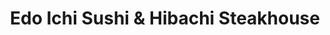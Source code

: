 ---
layout: place
title: "Edo Ichi Sushi & Hibachi Steakhouse"
permalink: /connecticut/wethersfield/edo-ichi-sushi-hibachi-steakhouse.html
stateAbbr: CT
stateName: Connecticut
cityName: Wethersfield
seo:
  name: "Edo Ichi Sushi & Hibachi Steakhouse"
  type: Restaurant
  links: https://www.edoichisushihibachi.com/
description: "Modern, colorful Japanese restaurant serving sushi, noodles, hibachi fare & more. Looking for sushi in Wethersfield, Connecticut? Check out Edo Ichi Sushi & ..."
place_id: ChIJx0Ev0WFS5okR-A-waMC2kkY
photos:
  - name: >-
      places/ChIJx0Ev0WFS5okR-A-waMC2kkY/photos/AeeoHcL7l1S0xg8dEVNnwS-H_R2nTwouasd0oHhSdyIqBrHuRBxKOZbsWlQoEBEqPVbBXCqNP5GpZEbUnZff3gbqu59ZpG15WYZ4nDfNA73VRHjA5HIt36sbSZ1FW9B-Shba0ahu1pyt9OoVN5kWuzE_TO71FgQuryDmZDy-Q_MjeMjbJADaIeeOtwNJxMxtOqB-TfMTfh-uJ9Qj0VBkKaSbu27UdreZ0_zRmr1K3JwOqPJ7s3tJTt_y8LFJEksbiLPxe6Q3RhTK3iOTi64NA28-G6nYie6VwnZp2aOfGl6S2SFW_LY9rb_eqkZPrr9Ys4vJv8X_HjKwHotw1W9KC6j-0Rup6Gds4KYjyjFtnQECRZ79YbIvX5Op5SCDD4lr63ytjhmeD-Tc646DT_zP1XP_84IMnaVKo8r0VSLJfkAfeREO5A
    widthPx: 1930
    heightPx: 1542
    authorAttributions:
      - displayName: Alan Friedman
        uri: https://maps.google.com/maps/contrib/114479363244954313005
        photoUri: >-
          https://lh3.googleusercontent.com/a/ACg8ocJVOKFKynYGEfyuBxLp8S-p-M_VuDcvnlhVhrAxvn-0oHT7BQ=s100-p-k-no-mo
    flagContentUri: >-
      https://www.google.com/local/imagery/report/?cb_client=maps_api_places.places_api&image_key=!1e10!2sCIHM0ogKEICAgICm1dPuNQ&hl=en-US
    googleMapsUri: >-
      https://www.google.com/maps/place//data=!3m4!1e2!3m2!1sCIHM0ogKEICAgICm1dPuNQ!2e10!4m2!3m1!1s0x89e65261d12f41c7:0x4692b6c068b00ff8
  - name: >-
      places/ChIJx0Ev0WFS5okR-A-waMC2kkY/photos/AeeoHcLtcDmiIcvyzhaojWIUcqMzVie9IGJrCLyTnnq4rmZoVIpU4EnIJa4nXc_m_mntEyN-APSRDdtSaMuAHl1J1LvTRlx2g7Yf8hwg2aUl1ERWrLV6FnJaD8ZXUmdSYeNYgeXlKYg-fyz6vjU0AKAzPcgmZJhiRpZVOnVDMyjh2EXlqZMGl0tPVJkSLzN_s1cOCh3bGKmwA_P784GeSD-jPU20jofhZeqXydj927YjM4NR29nPtjI6TJIhwn2R_qOxPVw4Q4sAeZRNIcATrye-VGXZbt9yyTQIZycElzbABM6sQlnXqyrsteAPEHVoTitkjyXZ7koy4_Gt8Ky3aJepwMeyN-4CkhHKLMaRfJoVRLBKpRJx_fHveztOoa_wblqUg4IuVmWW4NfnCzEYEb65uIoSJ35hamCN1zRbNeO7VE8
    widthPx: 4032
    heightPx: 2268
    authorAttributions:
      - displayName: G Ghenadie
        uri: https://maps.google.com/maps/contrib/113837188354823993143
        photoUri: >-
          https://lh3.googleusercontent.com/a-/ALV-UjU8gwZ6vxNuvNz73aNu61glTN6nQUWIKOKyNKCsD7a7AW5EN-Vs=s100-p-k-no-mo
    flagContentUri: >-
      https://www.google.com/local/imagery/report/?cb_client=maps_api_places.places_api&image_key=!1e10!2sCIHM0ogKEICAgIDK35XzfQ&hl=en-US
    googleMapsUri: >-
      https://www.google.com/maps/place//data=!3m4!1e2!3m2!1sCIHM0ogKEICAgIDK35XzfQ!2e10!4m2!3m1!1s0x89e65261d12f41c7:0x4692b6c068b00ff8
  - name: >-
      places/ChIJx0Ev0WFS5okR-A-waMC2kkY/photos/AeeoHcKWdVQ_2VdQtnwg0x8CRzEo5sajErRhZMRBYXB1PlaQUiL5TcHBrYSuo21nNbaWGUcGUtVAlURinLQowqDuvnc0rygRIOxdjmjDz29eJFL8aSp5KnXgxZYG2X0Q3H9VXhc6SfgAdRdwOAh_uMWRQYw0WISpAiBFAgT5ZCbPPoFbkh6k-5uOVSFFpiyVO_NxFnbS4sxmtN8CrfXeZdkQeWM0x365MuTxzV1uTA7kewdJH96GJuL68NYi1xUugBR3qNuz1L4h5-5amAgfuRYATGwstaGy50muC4bTSLrgvLgncy7aYgOwkUsr8HGPkN_bjHeuoNMxx1kQQgGgdX6Z6LWf3mLuZx2uueu_Ui2Er6lo7QJSYQSEGZBOg8IThXudX11TRWffnKt_FgLFwTGf2-_0yF5SoYyz87-TjqCRaqo6LQ
    widthPx: 4000
    heightPx: 1848
    authorAttributions:
      - displayName: Stan Shargors
        uri: https://maps.google.com/maps/contrib/100046073997222499358
        photoUri: >-
          https://lh3.googleusercontent.com/a-/ALV-UjXBcSxyoGE8GqdAsBqoMKjSVNR9pSYuOHXz9QZstALWxS_B9Emx=s100-p-k-no-mo
    flagContentUri: >-
      https://www.google.com/local/imagery/report/?cb_client=maps_api_places.places_api&image_key=!1e10!2sCIHM0ogKEICAgID_1LWKWQ&hl=en-US
    googleMapsUri: >-
      https://www.google.com/maps/place//data=!3m4!1e2!3m2!1sCIHM0ogKEICAgID_1LWKWQ!2e10!4m2!3m1!1s0x89e65261d12f41c7:0x4692b6c068b00ff8
  - name: >-
      places/ChIJx0Ev0WFS5okR-A-waMC2kkY/photos/AeeoHcLq-EgKB0jxOjQyPgFbmtk8UiUhhsUeiURVTqP16T0N5ShugwnxSMzeBFFBNRj5Mw6N6BuE_M8tvQ95o3PY946Yct3_lzLDgdan5m62plEWKqlYOglvwaYlYLH88LDTHrSrWxTZz9JIrX_BMzYIL1bxDfxTha-FVsBrB18IPgf1jUf5mrnM4fwzz_4sjB193jGhKRhMurwLxTaGOHjbjrzjqElMczaXtPS3PgwMnoZ2Vz5Hoc9pVOOmFs_CkZ9RIEM7JWTSo-eXXR6LIsaoZXJ3zBX_liXDYwi7PVVuZ43yD746hw5tSvcDvHVdqPrG0yfq4amcSR-bkcx2rqNCvCDFPl_vpK_qDjk31PjHqENyuyjUi--e6C_k9VkJDAs6yLvIoGka_gaFc1ozWKgNNIfs5EomgfsjmyJqGnzuEAQxOJ1Q
    widthPx: 4000
    heightPx: 2252
    authorAttributions:
      - displayName: Mr. T
        uri: https://maps.google.com/maps/contrib/106952581615837465238
        photoUri: >-
          https://lh3.googleusercontent.com/a-/ALV-UjX6wNhSlwBSyuTvOGV7oF85KuFhvEMZu87UvLclzKqkkM9ksAIcMQ=s100-p-k-no-mo
    flagContentUri: >-
      https://www.google.com/local/imagery/report/?cb_client=maps_api_places.places_api&image_key=!1e10!2sCIHM0ogKEICAgIDXuOqv7QE&hl=en-US
    googleMapsUri: >-
      https://www.google.com/maps/place//data=!3m4!1e2!3m2!1sCIHM0ogKEICAgIDXuOqv7QE!2e10!4m2!3m1!1s0x89e65261d12f41c7:0x4692b6c068b00ff8
  - name: >-
      places/ChIJx0Ev0WFS5okR-A-waMC2kkY/photos/AeeoHcINDouy9dvuQUJlW9zYSth5W0cpqhoiCzFHoKcVrtVUaCw3pXbZdGlAArq3mjzkU9OKvlrJSC4VPYmjOFTfP-tNg1ULB5-GwpXy0xiEADPZFOerrs_M3UiD9_uUkAFsGiKnQGdBiHT3KX_uhOka8C-ibXCUNieEWb4Mvjw9Lz1DDrQQWNkvJmVGzXA6OR6CQciZd8NndGZOWEZ_pioNUJWcy2rcC0FnwaW_zM4UzGqoMyJOs6gRt3Uiqkyew-wMOjUH-5Q6ugjVF63eA4GoxeZhGlFv9l-MstlkZ7AQUhW0iO92MAfJz9j2t_TWn2P79E8CJjbvJ5F84mUGKKU2nbkz2PnPXbiBU0awEfzRqQtRdxic3yglKtfgiSuUdldJosrzSk0HAhc17if5ugm87ULtERKzjKzhwMvBcM2DIo_snBmUdjLlVDtlnnSApEFL
    widthPx: 4080
    heightPx: 3072
    authorAttributions:
      - displayName: peter hertzog
        uri: https://maps.google.com/maps/contrib/105100429960606918630
        photoUri: >-
          https://lh3.googleusercontent.com/a-/ALV-UjWaRh9oPJdjsWgDypAOoyS5cBlQYX93-vPS9HCd1u6CCR198box=s100-p-k-no-mo
    flagContentUri: >-
      https://www.google.com/local/imagery/report/?cb_client=maps_api_places.places_api&image_key=!1e10!2sCIABIhAGbwPTJSBu2WfRq_EABRtT&hl=en-US
    googleMapsUri: >-
      https://www.google.com/maps/place//data=!3m4!1e2!3m2!1sCIABIhAGbwPTJSBu2WfRq_EABRtT!2e10!4m2!3m1!1s0x89e65261d12f41c7:0x4692b6c068b00ff8
  - name: >-
      places/ChIJx0Ev0WFS5okR-A-waMC2kkY/photos/AeeoHcKce7cVu_6rS5PtBegpds9Ei_IGi_t0Dl1rRfcPGnzE1aEJxDJ5zIBbwoWe8fz6utPhbhcugIClNLXKJm6MJrEi4C3gklEcEpO1jNisHAg94rlpavA2Bcpjciwvxvzf20GEdjh4IY6ho1EAKV4YwsOBIcaeF6ReD9gCKKkBbK5g6bCFIvGgKl4Rtn2x4QLCYl0V_R2kE87SR2jFawMyBI_gwDtc66Vy1n_wOu2HqhBJC0dIQ0Ag2H05xvqWxRz5BnwH78T8X3eMy1vfrpoGacxtNXVNMeu7HirvqSc0Nrw_PDNG0dRhtxST80AM9Yh0to-SZYKVAH8z1cx_LvihDUQZQtQkf_2DcxHyO5prssgwL9eft8z-57jE0D3KLU8QuumEfykmFIS81T78LeIZVoXrs3lIxya2e-ACNqisevQ
    widthPx: 4080
    heightPx: 3072
    authorAttributions:
      - displayName: Sarah Mancini (Sarahcat)
        uri: https://maps.google.com/maps/contrib/117575925869836263666
        photoUri: >-
          https://lh3.googleusercontent.com/a-/ALV-UjWMBz9EGI4GyNutXHsxAb2ZNuSdQbyg3SacHG4oVnsixak9B0b_hw=s100-p-k-no-mo
    flagContentUri: >-
      https://www.google.com/local/imagery/report/?cb_client=maps_api_places.places_api&image_key=!1e10!2sCIHM0ogKEICAgICT2qTTWg&hl=en-US
    googleMapsUri: >-
      https://www.google.com/maps/place//data=!3m4!1e2!3m2!1sCIHM0ogKEICAgICT2qTTWg!2e10!4m2!3m1!1s0x89e65261d12f41c7:0x4692b6c068b00ff8
  - name: >-
      places/ChIJx0Ev0WFS5okR-A-waMC2kkY/photos/AeeoHcIGgooD92EFEB6pMAm6YONTnyPFRjL2Gg8oXPBQXtufqMHTR66bWvxOH9Hq5I1ZWhonwQsbeeQEAH9SJIYSGfl-99xIktOZZQGEPRq_rEejqYammZkV1DdVTCaBOo8nr3cvLnYHkSGtidmPVnE8n7aJH2f0A_sQ4AaZawyGFWQE4fd2MrQnshN5E-q2HvbbiDKkRZj7_YpWXRokVAFpRT0yGhk9kZKxZap6w7o0O_DEmeyLf5-I0wiTfS80bT-qKGbQNYSyFmZgc7yLaOM4dYNLCmJD9P-spQ_YFaMFk8CzjDL29grfbT3H0eLjFp-L6IUb1vMtT_Rgo1ipvwa9GGob2GTNngv4xU0iOv8pqhbRJ1QsI5FXkYTP-fTTKQywPkdCeYZ4gD0zRnnueIwi9q242n0iwRHEjHHZXrbsA2zU8FOA
    widthPx: 3024
    heightPx: 4032
    authorAttributions:
      - displayName: Thuy-Linh Phan
        uri: https://maps.google.com/maps/contrib/117884681600895533560
        photoUri: >-
          https://lh3.googleusercontent.com/a-/ALV-UjWUwmdVVI_OWD2hQHZjGISKEUM1v7-6l1hmPivJfV0wl1uFu_kt0w=s100-p-k-no-mo
    flagContentUri: >-
      https://www.google.com/local/imagery/report/?cb_client=maps_api_places.places_api&image_key=!1e10!2sCIHM0ogKEICAgIDF346E9QE&hl=en-US
    googleMapsUri: >-
      https://www.google.com/maps/place//data=!3m4!1e2!3m2!1sCIHM0ogKEICAgIDF346E9QE!2e10!4m2!3m1!1s0x89e65261d12f41c7:0x4692b6c068b00ff8
  - name: >-
      places/ChIJx0Ev0WFS5okR-A-waMC2kkY/photos/AeeoHcLBEes_WRl3N3uT5YrHt-4PWUYXvI_tQvz9MCv29kDGX5iIOak_G2Xv_dBhS7w0TH3HCrF-_EPZWlHelFuBTzOgsUSmBlKIdMc61pbh7P_mnOh7I1Le_qoq1iWJpPY8ELkE4DgNutKq_8wOb1YekjjuwfkZSaR9G1hPwe-YXncQZsQy5U9FPgoRKkyrCLC-TN4vYSjfQi-2IX1TiWHnPDOUo0Q0hUFrChh_xiOnL1486xnzunispSx9604ah87DnhFZuvH4F1eFhM8Fv9TnJ_yp8VTukVmk5EMIH3pKUMGfW42smeRDDT02PjnW_HPmIcz-t4Sekzj4d3pexnKyLWcBfSFeBPbdChaTcxXFVCCBkoRglCtQqwOUmpxJk8oV93mVGiLAR_wPBD4hb9CEmCm6FeGW9PZvyT7B5Q4X8NC1UzZW
    widthPx: 3024
    heightPx: 4032
    authorAttributions:
      - displayName: Khanhlinh Le Begin
        uri: https://maps.google.com/maps/contrib/116539779242401821717
        photoUri: >-
          https://lh3.googleusercontent.com/a/ACg8ocLJ5vfzYjcB3L2PtRmSWZxL-nmwCMIBRFIdheRF4UQmr3Ybgw=s100-p-k-no-mo
    flagContentUri: >-
      https://www.google.com/local/imagery/report/?cb_client=maps_api_places.places_api&image_key=!1e10!2sCIHM0ogKEICAgID-7-7m1QE&hl=en-US
    googleMapsUri: >-
      https://www.google.com/maps/place//data=!3m4!1e2!3m2!1sCIHM0ogKEICAgID-7-7m1QE!2e10!4m2!3m1!1s0x89e65261d12f41c7:0x4692b6c068b00ff8
  - name: >-
      places/ChIJx0Ev0WFS5okR-A-waMC2kkY/photos/AeeoHcKQgHkYqtORWQMVSbkLHn5z8RhaSr_5F9Gs5Sx3SdsWgf7ExMfWxN-gxVBBlWLewzq-_-sAAYjx8gkhoBkfPYPbkJuQkA5EHgs10MEh9Og_it9AX1GaQivrIPYQECYHFkm6oRxIdCl7YMwzh_gAxA3seKSIXpKPLyXOJfJiwDEif1WpU9BHO0zQqY9lSO98dt62reAAVrl4aj-XMvrMvdFgMuSWRRXEp04LHgCk9-4eD7pjJFGDaSF5BYBVdf1HnOo-HET-HqIyraFjUN1UYrkgcZNHV7xyBhMzIuXtohr4YLIPeJPbVQYQsanGe2IDXa9hzRM9ExVL8oiAqyqcmVpKfGnIpWQekkyWVzMNOBqiB7MByxl0Mp3_vGqDsTlIU_Gj_0ciPmJYowRWGMBjiLz6SxFcFkQKhfNfwQF6zHtz9D3R
    widthPx: 4000
    heightPx: 1848
    authorAttributions:
      - displayName: Stan Shargors
        uri: https://maps.google.com/maps/contrib/100046073997222499358
        photoUri: >-
          https://lh3.googleusercontent.com/a-/ALV-UjXBcSxyoGE8GqdAsBqoMKjSVNR9pSYuOHXz9QZstALWxS_B9Emx=s100-p-k-no-mo
    flagContentUri: >-
      https://www.google.com/local/imagery/report/?cb_client=maps_api_places.places_api&image_key=!1e10!2sCIHM0ogKEICAgID_1LWK-QE&hl=en-US
    googleMapsUri: >-
      https://www.google.com/maps/place//data=!3m4!1e2!3m2!1sCIHM0ogKEICAgID_1LWK-QE!2e10!4m2!3m1!1s0x89e65261d12f41c7:0x4692b6c068b00ff8
  - name: >-
      places/ChIJx0Ev0WFS5okR-A-waMC2kkY/photos/AeeoHcLV3A8jcnG4u2sG-34lKvU4D9BUWDPPk-e2_8rBGmY7KnUkRpc6acfCQyuew_F3oR9dTQ1ekre6SPPg8rlzFMlQ51DJuOlVRw8S3oPhJ8ziFxA9L60Kc2KpXPvMEmQXnQAHcJw3lF0jeZamBT1c8XLtlKdEDK5itj_mo-W43QoEcbFu41MOpfYZt9956Oa-j7OYR5WuOIbmRLjtxZnAS4JF7GKsldDi1UtMo-PeO2Gp5doKa_d-TaaGND23c6l57Cv_Yhr7MTTK6wKRYbbJprlgldQOzgVzErcWh32JESDihdEEn0B_jFpvvYH73Km6ei73m00lLwYpNtgyqb71mWJRpHyOlwmp78B9b38iKdRheSQcvQ_GlBnNnRYn0eHvg2kC77GXeOESVNk-WXlrNFm97biNZC2Ug-rWLVjk5-Lbgoxr
    widthPx: 4000
    heightPx: 3000
    authorAttributions:
      - displayName: HONGTAE CHOE
        uri: https://maps.google.com/maps/contrib/103335727388254604895
        photoUri: >-
          https://lh3.googleusercontent.com/a/ACg8ocKh9ptj7zi4H41x-37C0vX3BH45kCfE5GROKJzUNrb-CxujKQ=s100-p-k-no-mo
    flagContentUri: >-
      https://www.google.com/local/imagery/report/?cb_client=maps_api_places.places_api&image_key=!1e10!2sCIHM0ogKEICAgIDR5rHqygE&hl=en-US
    googleMapsUri: >-
      https://www.google.com/maps/place//data=!3m4!1e2!3m2!1sCIHM0ogKEICAgIDR5rHqygE!2e10!4m2!3m1!1s0x89e65261d12f41c7:0x4692b6c068b00ff8
address: 580 Silas Deane Hwy, Wethersfield, CT 06109, USA
street: 580 Silas Deane Hwy
city: Wethersfield
state: CT
zip: '06109'
country: USA
neighborhood: null
latitude: '41.709614'
longitude: '-72.662150'
accessibility_options:
  wheelchairAccessibleParking: true
  wheelchairAccessibleEntrance: true
  wheelchairAccessibleRestroom: true
  wheelchairAccessibleSeating: true
business_status: OPERATIONAL
name: Edo Ichi Sushi & Hibachi Steakhouse
google_maps_links:
  directionsUri: >-
    https://www.google.com/maps/dir//''/data=!4m7!4m6!1m1!4e2!1m2!1m1!1s0x89e65261d12f41c7:0x4692b6c068b00ff8!3e0
  placeUri: https://maps.google.com/?cid=5085327866761056248
  writeAReviewUri: >-
    https://www.google.com/maps/place//data=!4m3!3m2!1s0x89e65261d12f41c7:0x4692b6c068b00ff8!12e1
  reviewsUri: >-
    https://www.google.com/maps/place//data=!4m4!3m3!1s0x89e65261d12f41c7:0x4692b6c068b00ff8!9m1!1b1
  photosUri: >-
    https://www.google.com/maps/place//data=!4m3!3m2!1s0x89e65261d12f41c7:0x4692b6c068b00ff8!10e5
primary_type: Sushi Restaurant
opening_hours:
  regular: null
  current: null
secondary_opening_hours:
  regular:
    weekdayDescriptions: null
    type: null
  current:
    weekdayDescriptions: null
    type: null
phone: (860) 436-4444
price_level: PRICE_LEVEL_MODERATE
price_range: $20 &ndash; $30
rating: '4.5'
rating_count: 799
website: https://www.edoichisushihibachi.com/
reviews:
  - name: >-
      places/ChIJx0Ev0WFS5okR-A-waMC2kkY/reviews/ChdDSUhNMG9nS0VJQ0FnSURfcEx2bHlBRRAB
    relativePublishTimeDescription: 2 months ago
    rating: 5
    text:
      text: >-
        What a great place to visit! We went there for an early dinner as a
        family.  The restaurant was very clean and the service was very
        friendly. We felt like we were taken care of really well. The food was
        terrific! They used fresh, high-quality ingredients which made
        everything we ordered taste awesome! Will definitely be back when going
        to that area.
      languageCode: en
    originalText:
      text: >-
        What a great place to visit! We went there for an early dinner as a
        family.  The restaurant was very clean and the service was very
        friendly. We felt like we were taken care of really well. The food was
        terrific! They used fresh, high-quality ingredients which made
        everything we ordered taste awesome! Will definitely be back when going
        to that area.
      languageCode: en
    authorAttribution:
      displayName: Stan Shargors
      uri: https://www.google.com/maps/contrib/100046073997222499358/reviews
      photoUri: >-
        https://lh3.googleusercontent.com/a-/ALV-UjXBcSxyoGE8GqdAsBqoMKjSVNR9pSYuOHXz9QZstALWxS_B9Emx=s128-c0x00000000-cc-rp-mo-ba5
    publishTime: '2025-01-21T22:50:11.024355Z'
    flagContentUri: >-
      https://www.google.com/local/review/rap/report?postId=ChdDSUhNMG9nS0VJQ0FnSURfcEx2bHlBRRAB&d=17924085&t=1
    googleMapsUri: >-
      https://www.google.com/maps/reviews/data=!4m6!14m5!1m4!2m3!1sChdDSUhNMG9nS0VJQ0FnSURfcEx2bHlBRRAB!2m1!1s0x89e65261d12f41c7:0x4692b6c068b00ff8
  - name: >-
      places/ChIJx0Ev0WFS5okR-A-waMC2kkY/reviews/ChZDSUhNMG9nS0VJQ0FnSURfazVQb1N3EAE
    relativePublishTimeDescription: 2 months ago
    rating: 5
    text:
      text: >-
        One of my favorite hibachi spots in CT. I usually order on door dash but
        decided to sit down for dinner. Everything is seasoned to perfection.
        The combination plates are the best way to go. I usually order the
        lobster but the salmon was great! I would recommend for a birthday
        celebration or just a cozy dinner in the house.
      languageCode: en
    originalText:
      text: >-
        One of my favorite hibachi spots in CT. I usually order on door dash but
        decided to sit down for dinner. Everything is seasoned to perfection.
        The combination plates are the best way to go. I usually order the
        lobster but the salmon was great! I would recommend for a birthday
        celebration or just a cozy dinner in the house.
      languageCode: en
    authorAttribution:
      displayName: Desiree Marie
      uri: https://www.google.com/maps/contrib/109612518364255245327/reviews
      photoUri: >-
        https://lh3.googleusercontent.com/a/ACg8ocKDOT82sGxMdUWSddFTmPAKgzB41Mb8gt_hVUpWV4_8XfxMUZk=s128-c0x00000000-cc-rp-mo-ba3
    publishTime: '2025-01-26T21:30:09.134382Z'
    flagContentUri: >-
      https://www.google.com/local/review/rap/report?postId=ChZDSUhNMG9nS0VJQ0FnSURfazVQb1N3EAE&d=17924085&t=1
    googleMapsUri: >-
      https://www.google.com/maps/reviews/data=!4m6!14m5!1m4!2m3!1sChZDSUhNMG9nS0VJQ0FnSURfazVQb1N3EAE!2m1!1s0x89e65261d12f41c7:0x4692b6c068b00ff8
  - name: >-
      places/ChIJx0Ev0WFS5okR-A-waMC2kkY/reviews/ChZDSUhNMG9nS0VJQ0FnTUNnM1Bxekp3EAE
    relativePublishTimeDescription: a month ago
    rating: 5
    text:
      text: >-
        We were here for valentines day, we had to wait for an hour after
        reserving but the food was worth it,


        Shrimp tempura roll and Chicken Fried Rice was amazing 😍😍❤️
      languageCode: en
    originalText:
      text: >-
        We were here for valentines day, we had to wait for an hour after
        reserving but the food was worth it,


        Shrimp tempura roll and Chicken Fried Rice was amazing 😍😍❤️
      languageCode: en
    authorAttribution:
      displayName: sharanya PSR
      uri: https://www.google.com/maps/contrib/100811791346655952243/reviews
      photoUri: >-
        https://lh3.googleusercontent.com/a-/ALV-UjX9P6sXPZF3u1WT_9bZ4QNUiUd8k2gcXAtWZVOcYJXvhk5YYs7B=s128-c0x00000000-cc-rp-mo-ba4
    publishTime: '2025-02-15T03:55:04.867241Z'
    flagContentUri: >-
      https://www.google.com/local/review/rap/report?postId=ChZDSUhNMG9nS0VJQ0FnTUNnM1Bxekp3EAE&d=17924085&t=1
    googleMapsUri: >-
      https://www.google.com/maps/reviews/data=!4m6!14m5!1m4!2m3!1sChZDSUhNMG9nS0VJQ0FnTUNnM1Bxekp3EAE!2m1!1s0x89e65261d12f41c7:0x4692b6c068b00ff8
  - name: >-
      places/ChIJx0Ev0WFS5okR-A-waMC2kkY/reviews/ChdDSUhNMG9nS0VJQ0FnSURGMzQ2RXBRRRAB
    relativePublishTimeDescription: a year ago
    rating: 5
    text:
      text: >-
        Went here to celebrate a mutual friend coming to visit. This fantastic
        hibachi restaurant also offers a wide selection of sushi and specialty
        rolls.


        The atmosphere was lively and energetic. The restaurant has modern and
        stylish decor, creating a welcoming and comfortable dining environment.
        The cocktails were delicious and I would definitely come back for a
        happy hour!


        I really enjoyed the creative and flavorful sushi rolls, every bite was
        a delight. The skilled hibachi chef put on an entertaining show and the
        hibachi dishes were cooked to perfection (I had the lobster and steak
        combo).


        Overall, this is a great place to enjoy a memorable meal with friends or
        family.
      languageCode: en
    originalText:
      text: >-
        Went here to celebrate a mutual friend coming to visit. This fantastic
        hibachi restaurant also offers a wide selection of sushi and specialty
        rolls.


        The atmosphere was lively and energetic. The restaurant has modern and
        stylish decor, creating a welcoming and comfortable dining environment.
        The cocktails were delicious and I would definitely come back for a
        happy hour!


        I really enjoyed the creative and flavorful sushi rolls, every bite was
        a delight. The skilled hibachi chef put on an entertaining show and the
        hibachi dishes were cooked to perfection (I had the lobster and steak
        combo).


        Overall, this is a great place to enjoy a memorable meal with friends or
        family.
      languageCode: en
    authorAttribution:
      displayName: Thuy-Linh Phan
      uri: https://www.google.com/maps/contrib/117884681600895533560/reviews
      photoUri: >-
        https://lh3.googleusercontent.com/a-/ALV-UjWUwmdVVI_OWD2hQHZjGISKEUM1v7-6l1hmPivJfV0wl1uFu_kt0w=s128-c0x00000000-cc-rp-mo-ba5
    publishTime: '2023-11-12T05:02:50.965234Z'
    flagContentUri: >-
      https://www.google.com/local/review/rap/report?postId=ChdDSUhNMG9nS0VJQ0FnSURGMzQ2RXBRRRAB&d=17924085&t=1
    googleMapsUri: >-
      https://www.google.com/maps/reviews/data=!4m6!14m5!1m4!2m3!1sChdDSUhNMG9nS0VJQ0FnSURGMzQ2RXBRRRAB!2m1!1s0x89e65261d12f41c7:0x4692b6c068b00ff8
  - name: >-
      places/ChIJx0Ev0WFS5okR-A-waMC2kkY/reviews/ChdDSUhNMG9nS0VJQ0FnTUNndTRMd2xRRRAB
    relativePublishTimeDescription: a month ago
    rating: 1
    text:
      text: >-
        Manager slammed the door open because he was upset I didn’t like my
        drink that was full of drink mix extremely sweet mango peach puree… they
        forgot the jalapeño in my sushi and still charged me for jalapeño.  We
        spent over $150 on food, sushi and drinks and still kicked us out after
        sitting for 30 mins my food was still steaming.  Sad part is the food
        was great …. Sucks I won’t be back … horrible attitude from the male
        manager.
      languageCode: en
    originalText:
      text: >-
        Manager slammed the door open because he was upset I didn’t like my
        drink that was full of drink mix extremely sweet mango peach puree… they
        forgot the jalapeño in my sushi and still charged me for jalapeño.  We
        spent over $150 on food, sushi and drinks and still kicked us out after
        sitting for 30 mins my food was still steaming.  Sad part is the food
        was great …. Sucks I won’t be back … horrible attitude from the male
        manager.
      languageCode: en
    authorAttribution:
      displayName: Alicia Andrews
      uri: https://www.google.com/maps/contrib/115223880312278306288/reviews
      photoUri: >-
        https://lh3.googleusercontent.com/a-/ALV-UjVolElSg6aZPnJad89pFCQcs1RxJws1alX_1chUMZ2cR9Jtm4TH=s128-c0x00000000-cc-rp-mo-ba3
    publishTime: '2025-02-21T03:32:09.317723Z'
    flagContentUri: >-
      https://www.google.com/local/review/rap/report?postId=ChdDSUhNMG9nS0VJQ0FnTUNndTRMd2xRRRAB&d=17924085&t=1
    googleMapsUri: >-
      https://www.google.com/maps/reviews/data=!4m6!14m5!1m4!2m3!1sChdDSUhNMG9nS0VJQ0FnTUNndTRMd2xRRRAB!2m1!1s0x89e65261d12f41c7:0x4692b6c068b00ff8
parking_options:
  freeParkingLot: true
  freeStreetParking: true
  valetParking: false
payment_options:
  acceptsCreditCards: true
  acceptsDebitCards: true
  acceptsCashOnly: false
  acceptsNfc: true
allow_dogs: null
curbside_pickup: false
delivery: true
dine_in: true
good_for_children: true
good_for_groups: true
good_for_sports: false
live_music: false
menu_for_children: true
outdoor_seating: true
reservable: true
restroom: true
serves_beer: true
serves_breakfast: false
serves_brunch: false
serves_cocktails: true
serves_coffee: true
serves_dinner: true
serves_dessert: true
serves_lunch: true
serves_vegetarian_food: true
serves_wine: true
takeout: true
summary: >-
  Modern, colorful Japanese restaurant serving sushi, noodles, hibachi fare &
  more.

---
